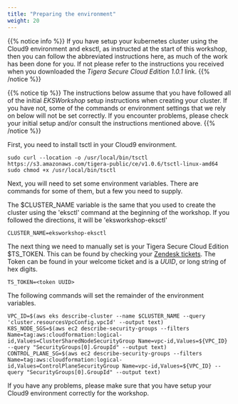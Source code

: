 ```yaml
---
title: "Preparing the environment"
weight: 20
---
```


{{% notice info %}}
If you have setup your kubernetes cluster using the Cloud9 environment and eksctl, as instructed at the start of this workshop, then you can follow the abbreviated instructions here, as much of the work has been done for you.  If not please refer to the instructions you received when you downloaded the _Tigera Secure Cloud Edition 1.0.1_ link.
{{% /notice %}}

{{% notice tip %}}
The instructions below assume that you have followed all of the initial _EKSWorkshop_ setup instructions when creating your cluster.  If you have not, some of the commands or environment settings that we rely on below will not be set correctly.  If you encounter problems, please check your initial setup and/or consult the instructions mentioned above.
{{% /notice %}}

First, you need to install tsctl in your Cloud9 environment.

```
sudo curl --location -o /usr/local/bin/tsctl https://s3.amazonaws.com/tigera-public/ce/v1.0.6/tsctl-linux-amd64
sudo chmod +x /usr/local/bin/tsctl
```

Next, you will need to set some environment variables.  There are commands for some of them, but a few you need to supply.

The $CLUSTER_NAME variable is the same that you used to create the cluster using the 'eksctl' command at the beginning of the workshop.  If you followed the directions, it will be 'eksworkshop-eksctl'

```
CLUSTER_NAME=eksworkshop-eksctl
```

The next thing we need to manually set is your Tigera Secure Cloud Edition $TS_TOKEN.  This can be found by checking your [Zendesk tickets](https://support.tigera.io/hc/en-us/requests).  The Token can be found in your welcome ticket and is a _UUID_, or long string of hex digits.

```
TS_TOKEN=<token UUID>
```

The following commands will set the remainder of the environment variables.

```
VPC_ID=$(aws eks describe-cluster --name $CLUSTER_NAME --query 'cluster.resourcesVpcConfig.vpcId' --output text)
K8S_NODE_SGS=$(aws ec2 describe-security-groups --filters Name=tag:aws:cloudformation:logical-id,Values=ClusterSharedNodeSecurityGroup Name=vpc-id,Values=${VPC_ID} --query "SecurityGroups[0].GroupId" --output text)
CONTROL_PLANE_SG=$(aws ec2 describe-security-groups --filters Name=tag:aws:cloudformation:logical-id,Values=ControlPlaneSecurityGroup Name=vpc-id,Values=${VPC_ID} --query "SecurityGroups[0].GroupId" --output text)
```

If you have any problems, please make sure that you have setup your Cloud9 environment correctly for the workshop.
